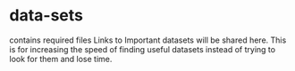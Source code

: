 # data-sets
contains required files
Links to Important datasets will be shared here.
This is for increasing the speed of finding useful datasets instead of trying to look for them and lose time.
